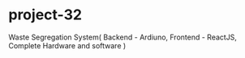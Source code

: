 # project-32
Waste Segregation System( Backend - Ardiuno, Frontend - ReactJS, Complete Hardware and software )
